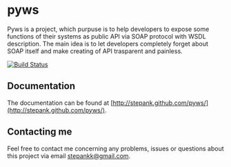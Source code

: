 # pyws

Pyws is a project, which purpuse is to help developers to expose some functions
of their systems as public API via SOAP protocol with WSDL description. The
main idea is to let developers completely forget about SOAP itself and make
creating of API trasparent and painless.

[![Build Status](http://findidioms.com:8090/job/pyws/badge/icon)](http://findidioms.com:8090/job/pyws/)

## Documentation

The documentation can be found at [http://stepank.github.com/pyws/](http://stepank.github.com/pyws/).

## Contacting me

Feel free to contact me concerning any problems, issues or questions about this
project via email [stepankk@gmail.com](mailto:stepankk@gmail.com).
